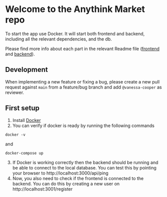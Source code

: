 # Welcome to the Anythink Market repo

To start the app use Docker. It will start both frontend and backend, including all the relevant dependencies, and the db.

Please find more info about each part in the relevant Readme file ([frontend](frontend/readme.md) and [backend](backend/README.md)).

## Development

When implementing a new feature or fixing a bug, please create a new pull request against `main` from a feature/bug branch and add `@vanessa-cooper` as reviewer.

## First setup

1. Install [Docker](https://docs.docker.com/get-docker/)
2. You can verify if docker is ready by running the following commands
```
docker -v
```
and 
```
docker-compose up
```
3. If Docker is working correctly then the backend should be running and be able to connect to the local database. You can test this by pointing your browser to http://localhost:3000/api/ping
4. Now, you also need to check if the frontend is connected to the backend. You can do this by creating a new user on http://localhost:3001/register
